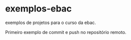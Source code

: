 # exemplos-ebac
exemplos de projetos para o curso da ebac.

Primeiro exemplo de commit e push no repositório remoto.